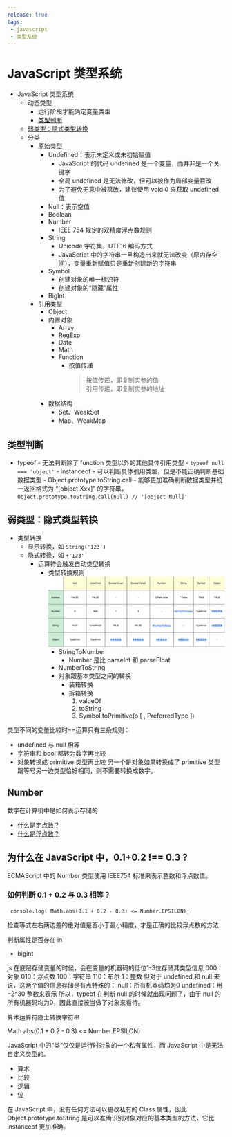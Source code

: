 ```yaml
---
release: true
tags:
 - javascript
 - 类型系统
---
```

# JavaScript 类型系统

- JavaScript 类型系统
  - 动态类型
    - 运行阶段才能确定变量类型
    - [类型判断](#类型判断)
  - [弱类型：隐式类型转换](#弱类型：隐式类型转换)
  - 分类
    - 原始类型
      - Undefined：表示未定义或未初始赋值
        - JavaScript 的代码 undefined 是一个变量，而并非是一个关键字
        - 全局 undefined 是无法修改，但可以被作为局部变量篡改
        - 为了避免无意中被篡改，建议使用 void 0 来获取 undefined 值
      - Null：表示空值
      - Boolean
      - Number
        - IEEE 754 规定的双精度浮点数规则
      - String
        - Unicode 字符集，UTF16 编码方式
        - JavaScript 中的字符串一旦构造出来就无法改变（原内存空间），变量重新赋值只是重新创建新的字符串
      - Symbol
        - 创建对象的唯一标识符
        - 创建对象的“隐藏”属性
      - BigInt
    - 引用类型
      - Object
      - 内置对象
        - Array
        - RegExp
        - Date
        - Math
        - Function
          - 按值传递
            > 按值传递，即复制实参的值  
            > 引用传递，即复制实参的地址
      - 数据结构
        - Set、WeakSet
        - Map、WeakMap

## 类型判断

- typeof
        - 无法判断除了 function 类型以外的其他具体引用类型
        - `typeof null === 'object'`
      - instanceof
        - 可以判断具体引用类型，但是不能正确判断基础数据类型
      - Object.prototype.toString.call
        - 能够更加准确判断数据类型并统一返回格式为 “[object Xxx]” 的字符串，`Object.prototype.toString.call(null) // '[object Null]'`

## 弱类型：隐式类型转换

- 类型转换
  - 显示转换，如 `String('123')`
  - 隐式转换，如 `+'123'`
    - 运算符会触发自动类型转换
      - 类型转换规则
        ![图 11](./images/1642863972248.png)  
        - StringToNumber
          - Number 是比 parseInt 和 parseFloat
        - NumberToString
        - 对象跟基本类型之间的转换
          - 装箱转换
          - 拆箱转换
            1. valueOf
            2. toString
            3. Symbol.toPrimitive(o [ , PreferredType ])


类型不同的变量比较时==运算只有三条规则：

- undefined 与 null 相等
- 字符串和 bool 都转为数字再比较
- 对象转换成 primitive 类型再比较
  另一个是对象如果转换成了 primitive 类型跟等号另一边类型恰好相同，则不需要转换成数字。


## Number

数字在计算机中是如何表示存储的
- [什么是定点数？](https://zhuanlan.zhihu.com/p/338588296)
- [什么是浮点数？](https://zhuanlan.zhihu.com/p/339949186)



## 为什么在 JavaScript 中，0.1+0.2 !== 0.3 ?

ECMAScript 中的 Number 类型使用 IEEE754 标准来表示整数和浮点数值。

### 如何判断 0.1 + 0.2 与 0.3 相等？

 ` console.log( Math.abs(0.1 + 0.2 - 0.3) <= Number.EPSILON);`

检查等式左右两边差的绝对值是否小于最小精度，才是正确的比较浮点数的方法






判断属性是否存在 in


- bigint


js 在底层存储变量的时候，会在变量的机器码的低位1-3位存储其类型信息
000：对象
010：浮点数
100：字符串
110：布尔
1：整数
但对于 undefined 和 null 来说，这两个值的信息存储是有点特殊的：
null：所有机器码均为0
undefined：用 −2^30 整数来表示
所以，typeof 在判断 null 的时候就出现问题了，由于 null 的所有机器码均为0，因此直接被当做了对象来看待。

算术运算符隐士转换字符串


Math.abs(0.1 + 0.2 - 0.3) <= Number.EPSILON)

JavaScript 中的“类”仅仅是运行时对象的一个私有属性，而 JavaScript 中是无法自定义类型的。

- 算术
- 比较
- 逻辑
- 位

在 JavaScript 中，没有任何方法可以更改私有的 Class 属性，因此 Object.prototype.toString 是可以准确识别对象对应的基本类型的方法，它比 instanceof 更加准确。